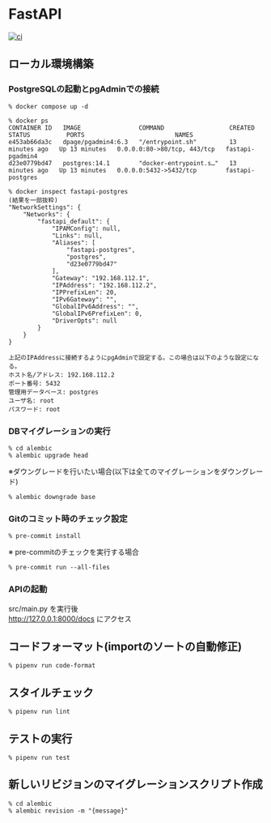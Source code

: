 # FastAPI

[![ci](https://github.com/nezaki/fastapi/actions/workflows/ci.yml/badge.svg?branch=main)](https://github.com/nezaki/fastapi/actions/workflows/ci.yml)

## ローカル環境構築

### PostgreSQLの起動とpgAdminでの接続
```
% docker compose up -d

% docker ps
CONTAINER ID   IMAGE                COMMAND                  CREATED          STATUS          PORTS                         NAMES
e453ab66da3c   dpage/pgadmin4:6.3   "/entrypoint.sh"         13 minutes ago   Up 13 minutes   0.0.0.0:80->80/tcp, 443/tcp   fastapi-pgadmin4
d23e0779bd47   postgres:14.1        "docker-entrypoint.s…"   13 minutes ago   Up 13 minutes   0.0.0.0:5432->5432/tcp        fastapi-postgres

% docker inspect fastapi-postgres
(結果を一部抜粋)
"NetworkSettings": {
    "Networks": {
        "fastapi_default": {
            "IPAMConfig": null,
            "Links": null,
            "Aliases": [
                "fastapi-postgres",
                "postgres",
                "d23e0779bd47"
            ],
            "Gateway": "192.168.112.1",
            "IPAddress": "192.168.112.2",
            "IPPrefixLen": 20,
            "IPv6Gateway": "",
            "GlobalIPv6Address": "",
            "GlobalIPv6PrefixLen": 0,
            "DriverOpts": null
        }
    }
}

上記のIPAddressに接続するようにpgAdminで設定する。この場合は以下のような設定になる。
ホスト名/アドレス: 192.168.112.2
ポート番号: 5432
管理用データベース: postgres
ユーザ名: root
パスワード: root
```

### DBマイグレーションの実行
```
% cd alembic
% alembic upgrade head
```

※ダウングレードを行いたい場合(以下は全てのマイグレーションをダウングレード)
```
% alembic downgrade base
```

### Gitのコミット時のチェック設定
```
% pre-commit install
```

※ pre-commitのチェックを実行する場合
```
% pre-commit run --all-files
```

### APIの起動
src/main.py を実行後  
http://127.0.0.1:8000/docs にアクセス

## コードフォーマット(importのソートの自動修正)
```
% pipenv run code-format
```

## スタイルチェック
```
% pipenv run lint
```

## テストの実行
```
% pipenv run test
```

## 新しいリビジョンのマイグレーションスクリプト作成
```
% cd alembic
% alembic revision -m "{message}"
```
